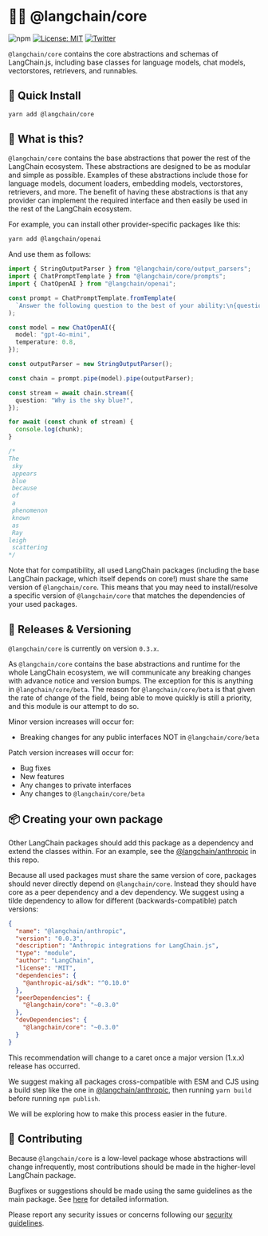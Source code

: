 # 🦜🍎️ @langchain/core

![npm](https://img.shields.io/npm/dm/@langchain/core) [![License: MIT](https://img.shields.io/badge/License-MIT-yellow.svg)](https://opensource.org/licenses/MIT) [![Twitter](https://img.shields.io/twitter/url/https/twitter.com/langchainai.svg?style=social&label=Follow%20%40LangChainAI)](https://twitter.com/langchainai)

`@langchain/core` contains the core abstractions and schemas of LangChain.js, including base classes for language models,
chat models, vectorstores, retrievers, and runnables.

## 💾 Quick Install

```bash
yarn add @langchain/core
```

## 🤔 What is this?

`@langchain/core` contains the base abstractions that power the rest of the LangChain ecosystem.
These abstractions are designed to be as modular and simple as possible.
Examples of these abstractions include those for language models, document loaders, embedding models, vectorstores, retrievers, and more.
The benefit of having these abstractions is that any provider can implement the required interface and then easily be used in the rest of the LangChain ecosystem.

For example, you can install other provider-specific packages like this:

```bash
yarn add @langchain/openai
```

And use them as follows:

```typescript
import { StringOutputParser } from "@langchain/core/output_parsers";
import { ChatPromptTemplate } from "@langchain/core/prompts";
import { ChatOpenAI } from "@langchain/openai";

const prompt = ChatPromptTemplate.fromTemplate(
  `Answer the following question to the best of your ability:\n{question}`
);

const model = new ChatOpenAI({
  model: "gpt-4o-mini",
  temperature: 0.8,
});

const outputParser = new StringOutputParser();

const chain = prompt.pipe(model).pipe(outputParser);

const stream = await chain.stream({
  question: "Why is the sky blue?",
});

for await (const chunk of stream) {
  console.log(chunk);
}

/*
The
 sky
 appears
 blue
 because
 of
 a
 phenomenon
 known
 as
 Ray
leigh
 scattering
*/
```

Note that for compatibility, all used LangChain packages (including the base LangChain package, which itself depends on core!) must share the same version of `@langchain/core`.
This means that you may need to install/resolve a specific version of `@langchain/core` that matches the dependencies of your used packages.

## 📕 Releases & Versioning

`@langchain/core` is currently on version `0.3.x`.

As `@langchain/core` contains the base abstractions and runtime for the whole LangChain ecosystem, we will communicate any breaking changes with advance notice and version bumps. The exception for this is anything in `@langchain/core/beta`. The reason for `@langchain/core/beta` is that given the rate of change of the field, being able to move quickly is still a priority, and this module is our attempt to do so.

Minor version increases will occur for:

- Breaking changes for any public interfaces NOT in `@langchain/core/beta`

Patch version increases will occur for:

- Bug fixes
- New features
- Any changes to private interfaces
- Any changes to `@langchain/core/beta`

## 📦 Creating your own package

Other LangChain packages should add this package as a dependency and extend the classes within.
For an example, see the [@langchain/anthropic](https://github.com/langchain-ai/langchainjs/tree/main/libs/langchain-anthropic) in this repo.

Because all used packages must share the same version of core, packages should never directly depend on `@langchain/core`. Instead they should have core as a peer dependency and a dev dependency. We suggest using a tilde dependency to allow for different (backwards-compatible) patch versions:

```json
{
  "name": "@langchain/anthropic",
  "version": "0.0.3",
  "description": "Anthropic integrations for LangChain.js",
  "type": "module",
  "author": "LangChain",
  "license": "MIT",
  "dependencies": {
    "@anthropic-ai/sdk": "^0.10.0"
  },
  "peerDependencies": {
    "@langchain/core": "~0.3.0"
  },
  "devDependencies": {
    "@langchain/core": "~0.3.0"
  }
}
```

This recommendation will change to a caret once a major version (1.x.x) release has occurred.

We suggest making all packages cross-compatible with ESM and CJS using a build step like the one in
[@langchain/anthropic](https://github.com/langchain-ai/langchainjs/tree/main/libs/langchain-anthropic), then running `yarn build` before running `npm publish`.

We will be exploring how to make this process easier in the future.

## 💁 Contributing

Because `@langchain/core` is a low-level package whose abstractions will change infrequently, most contributions should be made in the higher-level LangChain package.

Bugfixes or suggestions should be made using the same guidelines as the main package.
See [here](https://github.com/langchain-ai/langchainjs/tree/main/CONTRIBUTING.md) for detailed information.

Please report any security issues or concerns following our [security guidelines](https://github.com/langchain-ai/langchainjs/tree/main/SECURITY.md).
